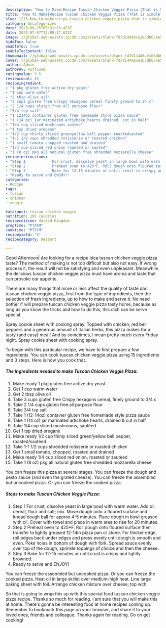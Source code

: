```yaml
---
description: "How to Make|Recipe Tuscan Chicken Veggie Pizza {That is Simple"
title: "How to Make|Recipe Tuscan Chicken Veggie Pizza {That is Simple"
slug: 1275-how-to-makerecipe-tuscan-chicken-veggie-pizza-that-is-simple
category: Uncategorized
date: 2023-06-25T09:31:18.423Z
date: 2023-07-07T12:09:17.622Z
image: //global-web-assets.cpcdn.com/assets/blank-fd7d144d8ce163db654e5a02c40b08a2775adb7897d16e4062681dc7e1b2800f.png
hideToc: false
enableToc: true
enableTocContent: false
thumbnail: //global-web-assets.cpcdn.com/assets/blank-fd7d144d8ce163db654e5a02c40b08a2775adb7897d16e4062681dc7e1b2800f.png
cover: //global-web-assets.cpcdn.com/assets/blank-fd7d144d8ce163db654e5a02c40b08a2775adb7897d16e4062681dc7e1b2800f.png
author: Admin
authorAv: notfound
ratingvalue: 3.5
reviewcount: 18
recipeingredient:
- "1 pkg gluten free active dry yeast"
- "1 cup warm water"
- "2 tbsp olive oil"
- "3 cups gluten free Crispy hexagons cereal finely ground to 34 c"
- "2 1/4 cups gluten free all purpose flour"
- "3/4 tsp salt"
- "1 1214oz container gluten free homemade style pizza sauce"
- "1 (14 oz) jar marinated artichoke hearts drained  cut in half"
- "1/4 cup sliced mushrooms sauted"
- "1 tsp dried oregano"
- "1/2 cup thinly sliced greenyellow bell pepper roastedsauted"
- "1-1 1/2 cups shredded rotisserie or roasted chicken"
- "1 small tomato chopped roasted and drained"
- "1/4 cup sliced red onion roasted or sauted"
- "1 (8 oz) pkg all natural gluten free shredded mozzarella cheese"
recipeinstructions:
- "Step 1            For crust, dissolve yeast in large bowl with warm water. Add oil, cereal, flour and salt; mix. Move dough onto a floured surface and knead dough ball for approx 4-5 minutes. Place dough in bowl greased with oil. Cover with towel and place in warm area to rise for 20 minutes."
- "Step 2            Preheat oven to 425*F. Roll dough onto floured surface then transfer to lightly greased 12-14in pizza pan or stone. For thicker edge, roll edges back under edges and press evenly until dough is smooth and even. Poke holes in bottom of dough with fork. Spread sauce evenly over top of the dough, sprinkle toppings of choice and then the cheese."
- "Step 3            Bake for 12-15 minutes or until crust is crispy and lightly browned."
- "Ready to serve and ENJOY!"
categories:
- Recipe
tags:
- tuscan
- chicken
- veggie

katakunci: tuscan chicken veggie 
nutrition: 195 calories
recipecuisine: United Kingdom
preptime: "PT34M"
cooktime: "PT37M"
recipeyield: "4"
recipecategory: Dessert

---
```



Good Afternoon| Are looking for a recipe idea tuscan chicken veggie pizza taste? The method of making is not too difficult but also not easy. If wrong process it, the result will not be satisfying and even unpleasant. Meanwhile the delicious tuscan chicken veggie pizza must have aroma and taste that can provoke our appetite.






There are many things that more or less affect the quality of taste dari tuscan chicken veggie pizza, first from the type of ingredients, then the selection of fresh ingredients, up to how to make and serve it. No need bother if will prepare tuscan chicken veggie pizza tasty home, because as long as you know the tricks and how to do this, this dish can be serve  special.


Spray cookie sheet with cooking spray. Topped with chicken, red bell peppers and a generous amount of Italian herbs, this pizza makes for a tasty (and easy) meal! And by sometimes, I mean pretty much every Friday night. Spray cookie sheet with cooking spray.


To begin with this particular recipe, we have to first prepare a few ingredients. You can cook tuscan chicken veggie pizza using 15 ingredients and 3 steps. Here is how you cook that.

<!--inarticleads1-->

##### The ingredients needed to make Tuscan Chicken Veggie Pizza:

1. Make ready 1 pkg gluten free active dry yeast
1. Get 1 cup warm water
1. Get 2 tbsp olive oil
1. Take 3 cups gluten free Crispy hexagons cereal, finely ground to 3/4 c
1. Take 2 1/4 cups gluten free all purpose flour
1. Take 3/4 tsp salt
1. Take 1 (12-14oz) container gluten free homemade style pizza sauce
1. Take 1 (14 oz) jar marinated artichoke hearts, drained &amp; cut in half
1. Take 1/4 cup sliced mushrooms, sautèed
1. Get 1 tsp dried oregano
1. Make ready 1/2 cup thinly sliced green/yellow bell pepper, roasted/sautèed
1. Take 1-1 1/2 cups shredded rotisserie or roasted chicken
1. Get 1 small tomato, chopped, roasted and drained
1. Make ready 1/4 cup sliced red onion, roasted or sautèed
1. Take 1 (8 oz) pkg all natural gluten free shredded mozzarella cheese


You can freeze this pizza at several stages. You can freeze the dough and pesto sauce (and even the grated cheese). You can freeze the assembled but uncooked pizza. Or you can freeze the cooked pizza. 

<!--inarticleads2-->

##### Steps to make Tuscan Chicken Veggie Pizza:

1. Step 1            For crust, dissolve yeast in large bowl with warm water. Add oil, cereal, flour and salt; mix. Move dough onto a floured surface and knead dough ball for approx 4-5 minutes. Place dough in bowl greased with oil. Cover with towel and place in warm area to rise for 20 minutes.
1. Step 2            Preheat oven to 425*F. Roll dough onto floured surface then transfer to lightly greased 12-14in pizza pan or stone. For thicker edge, roll edges back under edges and press evenly until dough is smooth and even. Poke holes in bottom of dough with fork. Spread sauce evenly over top of the dough, sprinkle toppings of choice and then the cheese.
1. Step 3            Bake for 12-15 minutes or until crust is crispy and lightly browned.
1. Ready to serve and ENJOY!

You can freeze the assembled but uncooked pizza. Or you can freeze the cooked pizza. Heat oil in large skillet over medium-high heat. Line large baking sheet with foil. Arrange chicken mixture over cheese; top with. 

So that is going to wrap this up with this special food tuscan chicken veggie pizza recipe. Thanks so much for reading. I am sure that you will make this at home. There's gonna be interesting food at home recipes coming up. Remember to bookmark this page on your browser, and share it to your loved ones, friends and colleague. Thanks again for reading. Go on get cooking!
